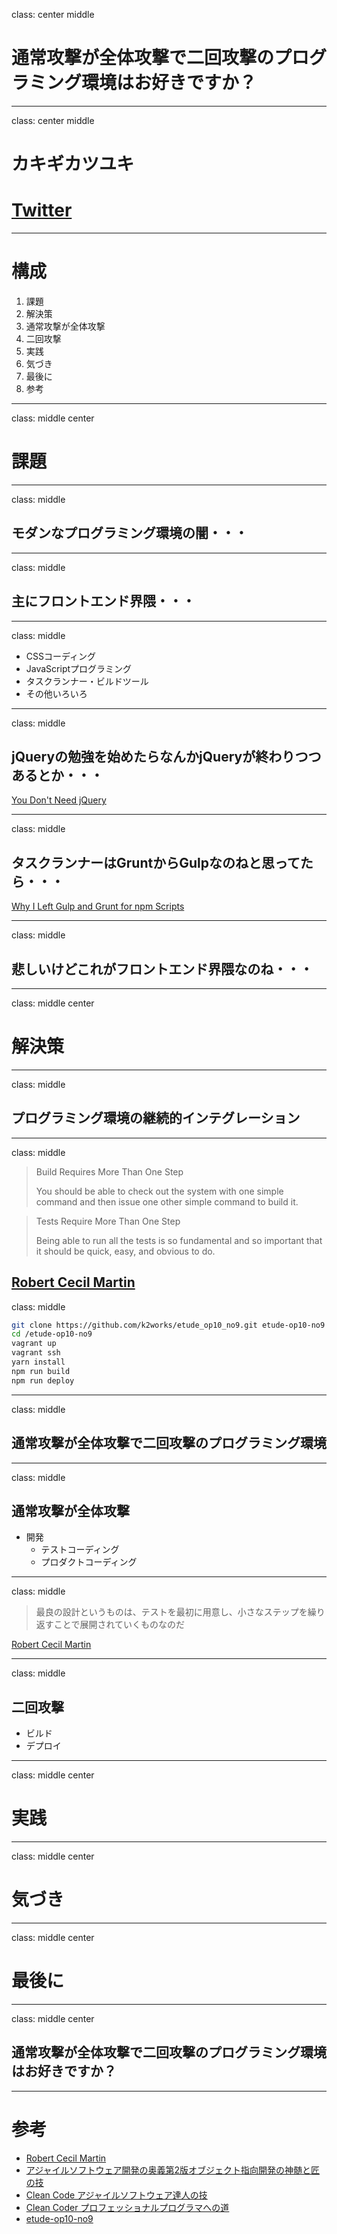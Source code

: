class: center middle
# 通常攻撃が全体攻撃で二回攻撃のプログラミング環境はお好きですか？

---
class: center middle
# カキギカツユキ
# [Twitter](https://twitter.com/k2works)

---
# 構成
1. 課題
1. 解決策
1. 通常攻撃が全体攻撃
1. 二回攻撃
1. 実践
1. 気づき
1. 最後に
1. 参考

---
class: middle center
# 課題

---
class: middle
## モダンなプログラミング環境の闇・・・

---
class: middle
## 主にフロントエンド界隈・・・

---
class: middle
+ CSSコーディング
+ JavaScriptプログラミング
+ タスクランナー・ビルドツール
+ その他いろいろ

---
class: middle
## jQueryの勉強を始めたらなんかjQueryが終わりつつあるとか・・・
[You Don't Need jQuery](http://qiita.com/tatesuke/items/b9548dd484b01b139b74)

---
class: middle
## タスクランナーはGruntからGulpなのねと思ってたら・・・
[Why I Left Gulp and Grunt for npm Scripts](http://qiita.com/chuck0523/items/dafdbd19c12efd40e2de)

---
class: middle
## 悲しいけどこれがフロントエンド界隈なのね・・・

---
class: middle center
# 解決策

---
class: middle
## プログラミング環境の継続的インテグレーション

---
class: middle
>Build Requires More Than One Step
>
>You should be able to check out the system with one simple command and then issue one other simple command to build it.

>Tests Require More Than One Step
>
>Being able to run all the tests is so fundamental and so important that it should be quick, easy, and obvious to do.

[Robert Cecil Martin](https://en.wikipedia.org/wiki/Robert_Cecil_Martin)
---
class: middle
```bash
git clone https://github.com/k2works/etude_op10_no9.git etude-op10-no9
cd /etude-op10-no9
vagrant up
vagrant ssh
yarn install
npm run build
npm run deploy
```

---
class: middle
## 通常攻撃が全体攻撃で二回攻撃のプログラミング環境

---
class: middle
## 通常攻撃が全体攻撃
+ 開発
  + テストコーディング
  + プロダクトコーディング

---
class: middle
> 最良の設計というものは、テストを最初に用意し、小さなステップを繰り返すことで展開されていくものなのだ

[Robert Cecil Martin](https://en.wikipedia.org/wiki/Robert_Cecil_Martin)

---
class: middle
## 二回攻撃
+ ビルド
+ デプロイ

---
class: middle center
# 実践

---
class: middle center
# 気づき

---
class: middle center
# 最後に

---
class: middle center
## 通常攻撃が全体攻撃で二回攻撃のプログラミング環境はお好きですか？

---

# 参考
+ [Robert Cecil Martin](https://en.wikipedia.org/wiki/Robert_Cecil_Martin)
+ [アジャイルソフトウェア開発の奥義第2版オブジェクト指向開発の神髄と匠の技](https://www.amazon.co.jp/%E3%82%A2%E3%82%B8%E3%83%A3%E3%82%A4%E3%83%AB%E3%82%BD%E3%83%95%E3%83%88%E3%82%A6%E3%82%A7%E3%82%A2%E9%96%8B%E7%99%BA%E3%81%AE%E5%A5%A5%E7%BE%A9-%E7%AC%AC2%E7%89%88-%E3%82%AA%E3%83%96%E3%82%B8%E3%82%A7%E3%82%AF%E3%83%88%E6%8C%87%E5%90%91%E9%96%8B%E7%99%BA%E3%81%AE%E7%A5%9E%E9%AB%84%E3%81%A8%E5%8C%A0%E3%81%AE%E6%8A%80-%E3%83%AD%E3%83%90%E3%83%BC%E3%83%88%E3%83%BBC%E3%83%BB%E3%83%9E%E3%83%BC%E3%83%81%E3%83%B3/dp/4797347783)
+ [Clean Code アジャイルソフトウェア達人の技](https://www.amazon.co.jp/Clean-Code-%E3%82%A2%E3%82%B8%E3%83%A3%E3%82%A4%E3%83%AB%E3%82%BD%E3%83%95%E3%83%88%E3%82%A6%E3%82%A7%E3%82%A2%E9%81%94%E4%BA%BA%E3%81%AE%E6%8A%80-Robert-Martin/dp/4048676881/ref=pd_sbs_14_t_1?_encoding=UTF8&psc=1&refRID=3YY9KEWRQNCY9YX3DY4W)
+ [Clean Coder プロフェッショナルプログラマへの道](https://www.amazon.co.jp/Clean-Coder-%E3%83%97%E3%83%AD%E3%83%95%E3%82%A7%E3%83%83%E3%82%B7%E3%83%A7%E3%83%8A%E3%83%AB%E3%83%97%E3%83%AD%E3%82%B0%E3%83%A9%E3%83%9E%E3%81%B8%E3%81%AE%E9%81%93-Robert-Martin/dp/4048860690/ref=pd_sim_14_5?_encoding=UTF8&psc=1&refRID=P1B2W496T7HX85THK6C3)
+ [etude-op10-no9](https://github.com/k2works/etude_op10_no9)
